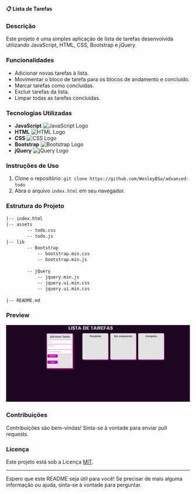**📋 Lista de Tarefas**

### Descrição
Este projeto é uma simples aplicação de lista de tarefas desenvolvida utilizando JavaScript, HTML, CSS, Bootstrap e jQuery.

### Funcionalidades
- Adicionar novas tarefas à lista.
- Movimentar o bloco de tarefa para os blocos de andamento e concluído.
- Marcar tarefas como concluídas.
- Excluir tarefas da lista.
- Limpar todas as tarefas concluídas.

### Tecnologias Utilizadas
- **JavaScript** ![JavaScript Logo](https://img.icons8.com/color/48/000000/javascript.png)
- **HTML** ![HTML Logo](https://img.icons8.com/color/48/000000/html-5.png)
- **CSS** ![CSS Logo](https://img.icons8.com/color/48/000000/css3.png)
- **Bootstrap** ![Bootstrap Logo](https://img.icons8.com/color/48/000000/bootstrap.png)
- **jQuery** ![jQuery Logo](https://img.icons8.com/ios-filled/50/000000/jquery.png)

### Instruções de Uso
1. Clone o repositório: `git clone https://github.com/WesleyBSa/advanced-todo`
2. Abra o arquivo `index.html` em seu navegador.

### Estrutura do Projeto
```
|-- index.html
|-- assets
        -- todo.css
        -- todo.js
|-- lib
        -- Bootstrap
            -- bootstrap.min.css
            -- bootstrap.min.js

        -- jQuery
            -- jquery.min.js
            -- jquery.ui.min.css
            -- jquery.ui.min.css

|-- README.md
```

### Preview
![Preview da Aplicação](visual.png)


### Contribuições
Contribuições são bem-vindas! Sinta-se à vontade para enviar pull requests.

### Licença
Este projeto está sob a Licença [MIT](caminho/do/arquivo/LICENSE).

---

Espero que este README seja útil para você! Se precisar de mais alguma informação ou ajuda, sinta-se à vontade para perguntar.